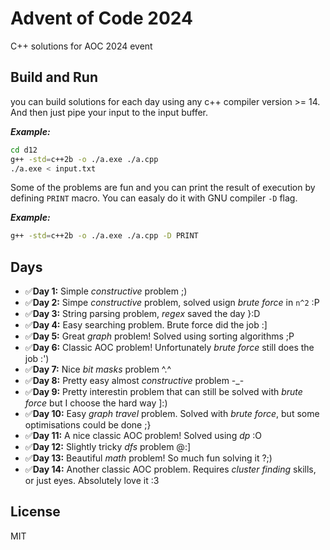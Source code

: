 # Advent of Code 2024
C++ solutions for AOC 2024 event

## Build and Run
you can build solutions for each day using any c++ compiler version >= 14. And then just pipe your input to the input buffer.

***Example:***
```bash
cd d12
g++ -std=c++2b -o ./a.exe ./a.cpp
./a.exe < input.txt
```

Some of the problems are fun and you can print the result of execution by defining `PRINT` macro. You can easaly do it with
GNU compiler `-D` flag.

***Example:***
```bash
g++ -std=c++2b -o ./a.exe ./a.cpp -D PRINT
```

## Days
* ✅**Day 1:** Simple _constructive_ problem ;)
* ✅**Day 2:** Simpe _constructive_ problem, solved usign _brute force_ in `n^2` :P
* ✅**Day 3:** String parsing problem, _regex_ saved the day }:D
* ✅**Day 4:** Easy searching problem. Brute force did the job :]
* ✅**Day 5:** Great _graph_ problem! Solved using sorting algorithms ;P
* ✅**Day 6:** Classic AOC problem! Unfortunately _brute force_ still does the job :')
* ✅**Day 7:** Nice _bit masks_ problem ^.^
* ✅**Day 8:** Pretty easy almost _constructive_ problem -_-
* ✅**Day 9:** Pretty interestin problem that can still be solved with _brute force_ but I choose the hard way ]:)
* ✅**Day 10:** Easy _graph travel_ problem. Solved with _brute force_, but some optimisations could be done ;}
* ✅**Day 11:** A nice classic AOC problem! Solved using _dp_ :O
* ✅**Day 12:** Slightly tricky _dfs_ problem @:]
* ✅**Day 13:** Beautiful _math_ problem! So much fun solving it ?;)
* ✅**Day 14:** Another classic AOC problem. Requires _cluster finding_ skills, or just eyes. Absolutely love it :3

## License
MIT
